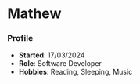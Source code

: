 # Mathew
### Profile 
- **Started**: 17/03/2024 
- **Role**: Software Developer 
- **Hobbies**: Reading, Sleeping, Music